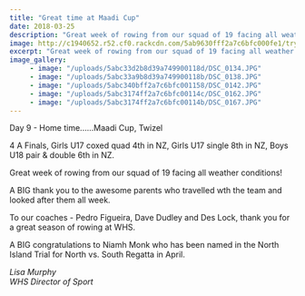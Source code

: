 ```yaml
---
title: "Great time at Maadi Cup"
date: 2018-03-25
description: "Great week of rowing from our squad of 19 facing all weather conditions!.."
image: http://c1940652.r52.cf0.rackcdn.com/5ab9630fff2a7c6bfc000fe1/tryinggroup-photo-from-Lisa-Murphy.jpg
excerpt: "Great week of rowing from our squad of 19 facing all weather conditions!"
image_gallery:
     - image: "/uploads/5abc33d2b8d39a749900118d/DSC_0134.JPG"
     - image: "/uploads/5abc33a9b8d39a749900118b/DSC_0138.JPG"
     - image: "/uploads/5abc340bff2a7c6bfc001158/DSC_0142.JPG"
     - image: "/uploads/5abc3174ff2a7c6bfc00114c/DSC_0162.JPG"
     - image: "/uploads/5abc3174ff2a7c6bfc00114b/DSC_0167.JPG"
---
```


<p><span>Day 9 - Home time......Maadi Cup, Twizel&nbsp;</span></p>
<p><span>4 A Finals, Girls U17 coxed quad 4th in NZ, Girls U17 single 8th in NZ, Boys U18 pair &amp; double 6th in NZ.&nbsp;</span></p>
<p><span>Great week of rowing from our squad of 19 facing all weather conditions!</span></p>
<p><span>A BIG thank you to the awesome parents who travelled wth the team and looked after them all week.&nbsp;</span></p>
<p><span>To our coaches - Pedro Figueira, Dave Dudley and Des Lock, thank you for a great season of rowing at WHS.&nbsp;</span></p>
<p><span>A BIG congratulations to Niamh Monk who has been named in the North Island Trial for North vs. South Regatta in April.</span></p>
<p><em>Lisa Murphy</em><br /><em>WHS Director of Sport</em></p>


